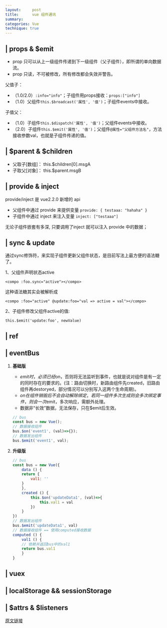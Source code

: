 ```yaml
---
layout:     post
title:      vue 组件通讯
summary:
categories: Vue
technique: true
---
```


## | props & $emit

- prop 只可以从上一级组件传递到下一级组件（父子组件），即所谓的单向数据流。
- prop 只读，不可被修改，所有修改都会失效并警告。

父值子：     
- （1.0/2.0）`:info="info"`；子组件用props接收：`props:["info"]`
- （1.0）父组件`this.$broadcast('属性', '值')`；子组件events中接收。  

子值父：   
- （1.0）子组件`this.$dispatch('属性', '值')`；父组件events中接收。   
- （2.0）子组件`this.$emit('属性', '值')`；父组件`@属性="父组件方法名"`，方法接收参数val，也就是子组件传递的值。

## | $parent & $children

- 父取子[数组]： this.$children[0].msgA  
- 子取父[对象]： this.$parent.msgB

## | provide & inject

provide/inject 是 vue2.2.0 新增的 api

- 父组件中通过 provide 来提供变量 `provide: { testaaa: "hahaha" }`
- 子组件中通过 inject 来注入变量 `inject: ["testaaa"]`

无论子组件嵌套有多深, 只要调用了inject 就可以注入 provide 中的数据；

## | sync & update 

通过sync修饰符，来实现子组件更新父组件状态，是目前写法上最方便的语法糖了。

1、父组件声明状态active 

`<compo :foo.sync="active"></compo>`

这种语法糖其实会被解析成

`<compo :foo="active" @update:foo="val => active = val"></compo>`

2、子组件修改父组件active的值:

`this.$emit('update:foo', newValue)`
 

## | ref 

## | eventBus


1. **基础版**
    - $emit时，必须已经$on，否则将无法监听到事件，也就是说对组件是有一定的同时存在的要求的。(注：路由切换时，新路由组件先created，旧路由组件再destoryed，部分情况可以分别写入这两个生命周期)。    
    - $on在组件销毁后不会自动解除绑定，若同一组件多次生成则会多次绑定事件，则会一次$emit，多次响应，需额外处理。    
    - 数据非“长效”数据，无法保存，只在$emit后生效。   

    ```javascript
    // bus
    const bus = new Vue(); 
    // 数据接收组件
    bus.$on('event1', (val)=>{});
    // 数据发出组件
    bus.$emit('event1', val);
    ```

2. **升级版**

    ```javascript
    // bus
    const bus = new Vue({
        data () {
        return {
            val1: ''
        }
        },
        created () {
            this.$on('updateData1', (val)=>{
                this.val1 = val
            })
        }
    })
    // 数据发出组件
    bus.$emit('updateData1', val)
    // 数据接收组件 == 使用computed接收数据
    computed () {
        val1 () {
        // 依赖并返回bus中的val1
        return bus.val1
        }
    }
    ```


## | vuex

## | localStorage && sessionStorage

## | $attrs & $listeners


[原文链接](https://juejin.im/post/5d267dcdf265da1b957081a3)